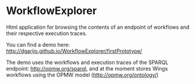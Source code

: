 # WorkflowExplorer
Html application for browsing the contents of an endpoint of workflows and their respective execution traces.

You can find a demo here: http://dgarijo.github.io/WorkflowExplorer/firstPrototype/

The demo uses the workflows and execution traces of the SPARQL endpoint: http://opmw.org/sparql, and at the moment stores Wings workflows using the OPMW model (http://opmw.org/ontology/)
